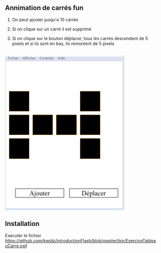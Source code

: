 ## Annimation de carrés fun 

1) On peut ajouter jusqu'a 10 carrés

2) Si on clique sur un carré il est supprimé 

3) Si on clique sur le bouton déplacer, tous les carrés descendent de 5 pixels
et si ils sont en bas, ils remontent de 5 pixels <br/><br/>

![exemple](exemple.PNG)
 
## Installation

Executer le fichier https://github.com/kwidz/introductionFlash/blob/master/bin/ExerciceTableauCarre.swf
